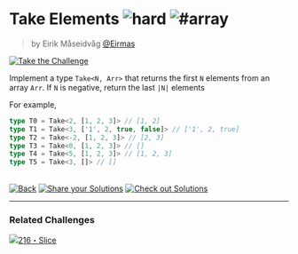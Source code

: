 <!--info-header-start--><h1>Take Elements <img src="https://img.shields.io/badge/-hard-de3d37" alt="hard"/> <img src="https://img.shields.io/badge/-%23array-999" alt="#array"/></h1><blockquote><p>by Eirik Måseidvåg <a href="https://github.com/Eirmas" target="_blank">@Eirmas</a></p></blockquote><p><a href="https://tsch.js.org/34286/play" target="_blank"><img src="https://img.shields.io/badge/-Take%20the%20Challenge-3178c6?logo=typescript&logoColor=white" alt="Take the Challenge"/></a> </p><!--info-header-end-->

Implement a type `Take<N, Arr>` that returns the first `N` elements from an array `Arr`. If `N` is negative, return the last `|N|` elements

For example,
```ts
type T0 = Take<2, [1, 2, 3]> // [1, 2]
type T1 = Take<3, ['1', 2, true, false]> // ['1', 2, true]
type T2 = Take<-2, [1, 2, 3]> // [2, 3]
type T3 = Take<0, [1, 2, 3]> // []
type T4 = Take<5, [1, 2, 3]> // [1, 2, 3]
type T5 = Take<3, []> // []
```


<!--info-footer-start--><br><a href="../../README.md" target="_blank"><img src="https://img.shields.io/badge/-Back-grey" alt="Back"/></a> <a href="https://tsch.js.org/34286/answer" target="_blank"><img src="https://img.shields.io/badge/-Share%20your%20Solutions-teal" alt="Share your Solutions"/></a> <a href="https://tsch.js.org/34286/solutions" target="_blank"><img src="https://img.shields.io/badge/-Check%20out%20Solutions-de5a77?logo=awesome-lists&logoColor=white" alt="Check out Solutions"/></a> <hr><h3>Related Challenges</h3><a href="https://github.com/type-challenges/type-challenges/blob/main/questions/00216-extreme-slice/README.md" target="_blank"><img src="https://img.shields.io/badge/-216%E3%83%BBSlice-b11b8d" alt="216・Slice"/></a> <!--info-footer-end-->